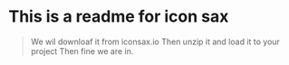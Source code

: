 # This is a readme for icon sax

> We wil downloaf it from iconsax.io
> Then unzip it and load it to your project
> Then fine we are in.
